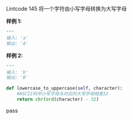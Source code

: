 Lintcode 145
将一个字符由小写字母转换为大写字母

**样例 1:**
```python
"""
输入: 'a'
输出: 'A'
```
**样例 2:**
```python
"""
输入: 'b'
输出: 'B'
```



```python
def lowercase_to_uppercase(self, character):
	#ASCII码中小写字母与对应的大写字母相差32
	return chr(ord(character) - 32)
```
pass